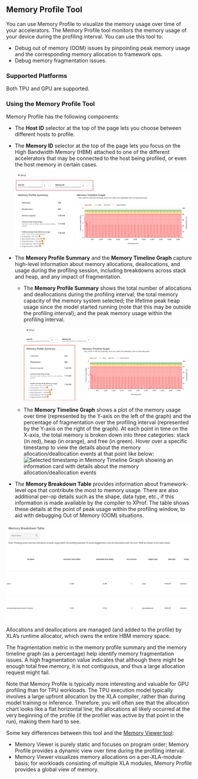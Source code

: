 ## Memory Profile Tool

You can use Memory Profile to visualize the memory usage over time of your
accelerators. The Memory Profile tool monitors the memory usage of your device
during the profiling interval. You can use this tool to:

*   Debug out of memory (OOM) issues by pinpointing peak memory usage and the
    corresponding memory allocation to framework ops.
*   Debug memory fragmentation issues.

### Supported Platforms

Both TPU and GPU are supported.

### Using the Memory Profile Tool

Memory Profile has the following components:

*   The **Host ID** selector at the top of the page lets you choose between
    different hosts to profile.
*   The **Memory ID** selector at the top of the page lets you focus on the High
    Bandwidth Memory (HBM) attached to one of the different accelerators that
    may be connected to the host being profiled, or even the host memory in
    certain cases.

    ![Memory Profile Host ID and Memory ID Selectors](images/memory_profile_annotated.png)

*   The **Memory Profile Summary** and the **Memory Timeline Graph** capture
    high-level information about memory allocations, deallocations, and usage
    during the profiling session, including breakdowns across stack and heap,
    and any impact of fragmentation.

    *   The **Memory Profile Summary** shows the total number of allocations and
        deallocations during the profiling interval; the total memory capacity
        of the memory system selected; the lifetime peak heap usage since the
        model started running (note that this may be outside the profiling
        interval); and the peak memory usage within the profiling interval.

        ![Memory Profile Summary](images/memory_profile_summary.png)

    *   The **Memory Timeline Graph** shows a plot of the memory usage over time
        (represented by the Y-axis on the left of the graph) and the percentage
        of fragmentation over the profiling interval (represented by the Y-axis
        on the right of the graph). At each point in time on the X-axis, the
        total memory is broken down into three categories: stack (in red), heap
        (in orange), and free (in green). Hover over a specific timestamp to
        view the details about the memory allocation/deallocation events at that
        point like below: ![Selected timestamp in Memory Timeline Graph showing
        an information card with details about the memory
        allocation/deallocation events](images/memory_profile_3.png)

*   The **Memory Breakdown Table** provides information about framework-level
    ops that contribute the most to memory usage. There are also additional
    per-op details such as the shape, data type, etc., if this information is
    made available by the compiler to XProf. The table shows these details at
    the point of peak usage within the profiling window, to aid with debugging
    Out of Memory (OOM) situations.

![Memory Profile](images/memory_profile_2.png)

Allocations and deallocations are managed (and added to the profile) by XLA’s
runtime allocator, which owns the entire HBM memory space.

The fragmentation metric in the memory profile summary and the memory timeline
graph (as a percentage) help identify memory fragmentation issues. A high
fragmentation value indicates that although there might be enough total free
memory, it is not contiguous, and thus a large allocation request might fail.

Note that Memory Profile is typically more interesting and valuable for GPU
profiling than for TPU workloads. The TPU execution model typically involves a
large upfront allocation by the XLA compiler, rather than during model training
or inference. Therefore, you will often see that the allocation chart looks like
a flat horizontal line; the allocations all likely occurred at the very
beginning of the profile (if the profiler was active by that point in the run),
making them hard to see.

Some key differences between this tool and the
[Memory Viewer tool](memory_viewer.md):

*   Memory Viewer is purely static and focuses on program order; Memory Profile
    provides a dynamic view over time during the profiling interval.
*   Memory Viewer visualizes memory allocations on a per-XLA-module basis; for
    workloads consisting of multiple XLA modules, Memory Profile provides a
    global view of memory.
